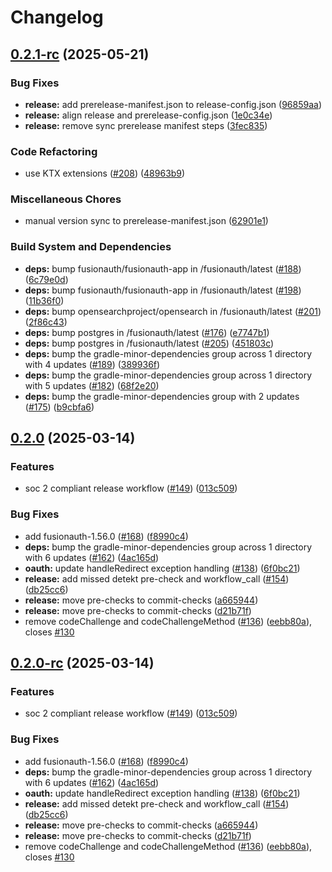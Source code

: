 # Changelog

## [0.2.1-rc](https://github.com/FusionAuth/fusionauth-android-sdk/compare/v0.2.0...v0.2.1-rc) (2025-05-21)


### Bug Fixes

* **release:** add prerelease-manifest.json to release-config.json ([96859aa](https://github.com/FusionAuth/fusionauth-android-sdk/commit/96859aaf9563092159ef257fc114ee76689591c4))
* **release:** align release and prerelease-config.json ([1e0c34e](https://github.com/FusionAuth/fusionauth-android-sdk/commit/1e0c34e49b108e01b8d85f7f3ef68dae88e1584e))
* **release:** remove sync prerelease manifest steps ([3fec835](https://github.com/FusionAuth/fusionauth-android-sdk/commit/3fec8356dd4d9760905b6d767ba31888b3acb8c9))


### Code Refactoring

* use KTX extensions ([#208](https://github.com/FusionAuth/fusionauth-android-sdk/issues/208)) ([48963b9](https://github.com/FusionAuth/fusionauth-android-sdk/commit/48963b9ccbe28fa5a579056ec634d4be96444e8e))


### Miscellaneous Chores

* manual version sync to prerelease-manifest.json ([62901e1](https://github.com/FusionAuth/fusionauth-android-sdk/commit/62901e13c246d8805cad1edd3c2e1501268a3eb9))


### Build System and Dependencies

* **deps:** bump fusionauth/fusionauth-app in /fusionauth/latest ([#188](https://github.com/FusionAuth/fusionauth-android-sdk/issues/188)) ([6c79e0d](https://github.com/FusionAuth/fusionauth-android-sdk/commit/6c79e0d38a3ecc3f0c531504b76df152eda93256))
* **deps:** bump fusionauth/fusionauth-app in /fusionauth/latest ([#198](https://github.com/FusionAuth/fusionauth-android-sdk/issues/198)) ([11b36f0](https://github.com/FusionAuth/fusionauth-android-sdk/commit/11b36f003b6c540c4883dc9996fddd55e5fd21db))
* **deps:** bump opensearchproject/opensearch in /fusionauth/latest ([#201](https://github.com/FusionAuth/fusionauth-android-sdk/issues/201)) ([2f86c43](https://github.com/FusionAuth/fusionauth-android-sdk/commit/2f86c4327cb8e357ca9cf8ec71cd572b9d358e37))
* **deps:** bump postgres in /fusionauth/latest ([#176](https://github.com/FusionAuth/fusionauth-android-sdk/issues/176)) ([e7747b1](https://github.com/FusionAuth/fusionauth-android-sdk/commit/e7747b15afd3d6c7396eda50fe124a5728ab014a))
* **deps:** bump postgres in /fusionauth/latest ([#205](https://github.com/FusionAuth/fusionauth-android-sdk/issues/205)) ([451803c](https://github.com/FusionAuth/fusionauth-android-sdk/commit/451803cbf9b18f785915d30d355604ea306e2683))
* **deps:** bump the gradle-minor-dependencies group across 1 directory with 4 updates ([#189](https://github.com/FusionAuth/fusionauth-android-sdk/issues/189)) ([389936f](https://github.com/FusionAuth/fusionauth-android-sdk/commit/389936f5d062361d1a67d24c4b21749404c44646))
* **deps:** bump the gradle-minor-dependencies group across 1 directory with 5 updates ([#182](https://github.com/FusionAuth/fusionauth-android-sdk/issues/182)) ([68f2e20](https://github.com/FusionAuth/fusionauth-android-sdk/commit/68f2e207cab81196bcfff93594bfe97cb7f667a8))
* **deps:** bump the gradle-minor-dependencies group with 2 updates ([#175](https://github.com/FusionAuth/fusionauth-android-sdk/issues/175)) ([b9cbfa6](https://github.com/FusionAuth/fusionauth-android-sdk/commit/b9cbfa6bfb3cdd480ecff9adc58f393fd342cf7a))

## [0.2.0](https://github.com/FusionAuth/fusionauth-android-sdk/compare/v0.1.7...v0.2.0) (2025-03-14)


### Features

* soc 2 compliant release workflow ([#149](https://github.com/FusionAuth/fusionauth-android-sdk/issues/149)) ([013c509](https://github.com/FusionAuth/fusionauth-android-sdk/commit/013c509e142c8ed3e24bcd6c738f7d5e972ab154))


### Bug Fixes

* add fusionauth-1.56.0 ([#168](https://github.com/FusionAuth/fusionauth-android-sdk/issues/168)) ([f8990c4](https://github.com/FusionAuth/fusionauth-android-sdk/commit/f8990c4a35b6cafeb02ddd14b4bd56e371580a8e))
* **deps:** bump the gradle-minor-dependencies group across 1 directory with 6 updates ([#162](https://github.com/FusionAuth/fusionauth-android-sdk/issues/162)) ([4ac165d](https://github.com/FusionAuth/fusionauth-android-sdk/commit/4ac165dd7a361c8c938261cc9bbb2f96fd7fc619))
* **oauth:** update handleRedirect exception handling ([#138](https://github.com/FusionAuth/fusionauth-android-sdk/issues/138)) ([6f0bc21](https://github.com/FusionAuth/fusionauth-android-sdk/commit/6f0bc21ed0d770610c98033c681e309a5f0e4b4b))
* **release:** add missed detekt pre-check and workflow_call ([#154](https://github.com/FusionAuth/fusionauth-android-sdk/issues/154)) ([db25cc6](https://github.com/FusionAuth/fusionauth-android-sdk/commit/db25cc61b47761c6d958aa0040037ff84020dd69))
* **release:** move pre-checks to commit-checks ([a665944](https://github.com/FusionAuth/fusionauth-android-sdk/commit/a665944d7472e95a9bafca0cb53a35a8e5af79a8))
* **release:** move pre-checks to commit-checks ([d21b71f](https://github.com/FusionAuth/fusionauth-android-sdk/commit/d21b71fee61cc244e20441334f19fe86e5d2830f))
* remove codeChallenge and codeChallengeMethod ([#136](https://github.com/FusionAuth/fusionauth-android-sdk/issues/136)) ([eebb80a](https://github.com/FusionAuth/fusionauth-android-sdk/commit/eebb80a503e46ae37b92e5c2964cf81774f1104b)), closes [#130](https://github.com/FusionAuth/fusionauth-android-sdk/issues/130)

## [0.2.0-rc](https://github.com/FusionAuth/fusionauth-android-sdk/compare/v0.1.7...v0.2.0-rc) (2025-03-14)


### Features

* soc 2 compliant release workflow ([#149](https://github.com/FusionAuth/fusionauth-android-sdk/issues/149)) ([013c509](https://github.com/FusionAuth/fusionauth-android-sdk/commit/013c509e142c8ed3e24bcd6c738f7d5e972ab154))


### Bug Fixes

* add fusionauth-1.56.0 ([#168](https://github.com/FusionAuth/fusionauth-android-sdk/issues/168)) ([f8990c4](https://github.com/FusionAuth/fusionauth-android-sdk/commit/f8990c4a35b6cafeb02ddd14b4bd56e371580a8e))
* **deps:** bump the gradle-minor-dependencies group across 1 directory with 6 updates ([#162](https://github.com/FusionAuth/fusionauth-android-sdk/issues/162)) ([4ac165d](https://github.com/FusionAuth/fusionauth-android-sdk/commit/4ac165dd7a361c8c938261cc9bbb2f96fd7fc619))
* **oauth:** update handleRedirect exception handling ([#138](https://github.com/FusionAuth/fusionauth-android-sdk/issues/138)) ([6f0bc21](https://github.com/FusionAuth/fusionauth-android-sdk/commit/6f0bc21ed0d770610c98033c681e309a5f0e4b4b))
* **release:** add missed detekt pre-check and workflow_call ([#154](https://github.com/FusionAuth/fusionauth-android-sdk/issues/154)) ([db25cc6](https://github.com/FusionAuth/fusionauth-android-sdk/commit/db25cc61b47761c6d958aa0040037ff84020dd69))
* **release:** move pre-checks to commit-checks ([a665944](https://github.com/FusionAuth/fusionauth-android-sdk/commit/a665944d7472e95a9bafca0cb53a35a8e5af79a8))
* **release:** move pre-checks to commit-checks ([d21b71f](https://github.com/FusionAuth/fusionauth-android-sdk/commit/d21b71fee61cc244e20441334f19fe86e5d2830f))
* remove codeChallenge and codeChallengeMethod ([#136](https://github.com/FusionAuth/fusionauth-android-sdk/issues/136)) ([eebb80a](https://github.com/FusionAuth/fusionauth-android-sdk/commit/eebb80a503e46ae37b92e5c2964cf81774f1104b)), closes [#130](https://github.com/FusionAuth/fusionauth-android-sdk/issues/130)
